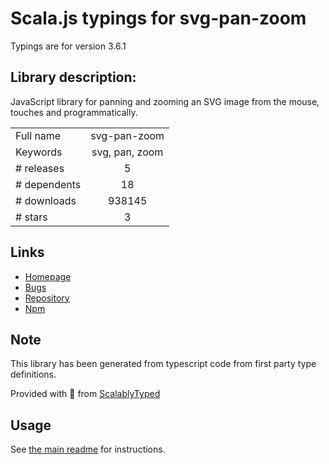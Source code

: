 
# Scala.js typings for svg-pan-zoom

Typings are for version 3.6.1

## Library description:
JavaScript library for panning and zooming an SVG image from the mouse, touches and programmatically.

|                    |                 |
| ------------------ | :-------------: |
| Full name          | svg-pan-zoom |
| Keywords           | svg, pan, zoom |
| # releases         | 5 |
| # dependents       | 18 |
| # downloads        | 938145 |
| # stars            | 3 |

## Links
- [Homepage](https://github.com/ariutta/svg-pan-zoom#readme)
- [Bugs](https://github.com/ariutta/svg-pan-zoom/issues)
- [Repository](https://github.com/ariutta/svg-pan-zoom)
- [Npm](https://www.npmjs.com/package/svg-pan-zoom)
    


## Note
This library has been generated from typescript code from first party type definitions.

Provided with :purple_heart: from [ScalablyTyped](https://github.com/oyvindberg/ScalablyTyped)

## Usage
See [the main readme](../../readme.md) for instructions.


